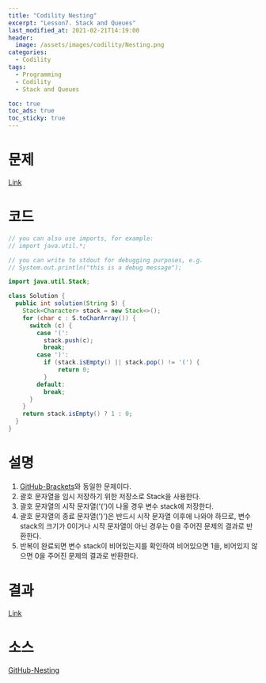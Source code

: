 ```yaml
---
title: "Codility Nesting"
excerpt: "Lesson7. Stack and Queues"
last_modified_at: 2021-02-21T14:19:00
header:
  image: /assets/images/codility/Nesting.png
categories:
  - Codility
tags:
  - Programming
  - Codility
  - Stack and Queues

toc: true
toc_ads: true
toc_sticky: true
---
```

# 문제
[Link](https://app.codility.com/programmers/lessons/7-stacks_and_queues/nesting/)

# 코드
```java
// you can also use imports, for example:
// import java.util.*;

// you can write to stdout for debugging purposes, e.g.
// System.out.println("this is a debug message");

import java.util.Stack;

class Solution {
  public int solution(String S) {
    Stack<Character> stack = new Stack<>();
    for (char c : S.toCharArray()) {
      switch (c) {
        case '(':
          stack.push(c);
          break;
        case ')':
          if (stack.isEmpty() || stack.pop() != '(') {
              return 0;
          }
        default:
          break;
      }
    }
    return stack.isEmpty() ? 1 : 0;
  }
}
```

# 설명
1. [GitHub-Brackets](../Brackets/)와 동일한 문제이다.
2. 괄호 문자열을 임시 저장하기 위한 저장소로 Stack을 사용한다.
3. 괄호 문자열의 시작 문자열('(')이 나올 경우 변수 stack에 저장한다.
4. 괄호 문자열의 종료 문자열(')')은 반드시 시작 문자열 이후에 나와야 하므로, 변수 stack의 크기가 0이거나 시작 문자열이 아닌 경우는 0을 주어진 문제의 결과로 반환한다.
5. 반복이 완료되면 변수 stack이 비어있는지를 확인하여 비어있으면 1을, 비어있지 않으면 0을 주어진 문제의 결과로 반환한다.

# 결과
[Link](https://app.codility.com/demo/results/trainingQQN37J-34Z/)

# 소스
[GitHub-Nesting](https://github.com/GracefulSoul/Sample/blob/master/src/main/java/gracefulsoul/codility/lesson07/Nesting.java)